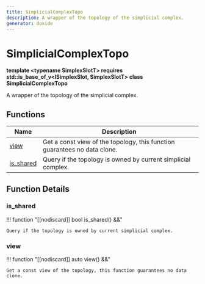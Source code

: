 ```yaml
---
title: SimplicialComplexTopo
description: A wrapper of the topology of the simplicial complex. 
generator: doxide
---
```



# SimplicialComplexTopo

**template &lt;typename SimplexSlotT&gt; requires std::is_base_of_v&lt;ISimplexSlot, SimplexSlotT&gt; class SimplicialComplexTopo**



A wrapper of the topology of the simplicial complex.





## Functions

| Name | Description |
| ---- | ----------- |
| [view](#view) | Get a const view of the topology, this function guarantees no data clone.  |
| [is_shared](#is_shared) | Query if the topology is owned by current simplicial complex.  |

## Function Details

### is_shared<a name="is_shared"></a>
!!! function "[[nodiscard]] bool is_shared() &amp;&amp;"

    
    
    Query if the topology is owned by current simplicial complex.
         
    
    
    

### view<a name="view"></a>
!!! function "[[nodiscard]] auto view() &amp;&amp;"

    
    
    Get a const view of the topology, this function guarantees no data clone.
         
    
    
    

